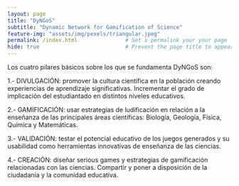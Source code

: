```yaml
---
layout: page
title: "DyNGoS" 
subtitle: "Dynamic Network for Gamification of Science"   
feature-img: "assets/img/pexels/triangular.jpeg" 
permalink: /index.html               # Set a permalink your your page
hide: true                           # Prevent the page title to appear in the navbar
---
```


Los cuatro pilares básicos sobre los que se fundamenta DyNGoS son: 

1.- DIVULGACIÓN: promover la cultura científica en la población creando experiencias de aprendizaje significativas. Incrementar el grado de implicación del estudiantado en distintos niveles educativos. 

2.- GAMIFICACIÓN: usar estrategias de ludificación en relación a la enseñanza de las principales áreas científicas: Biología, Geología, Física, Química y Matemáticas. 

3.- VALIDACIÓN: testar el potencial educativo de los juegos generados y su usabilidad como herramientas innovativas de enseñanza de las ciencias. 

4.- CREACIÓN: diseñar serious games y estrategias de gamificación relacionadas con las ciencias. Compartir y poner a disposición de la ciudadanía y la comunidad educativa.
